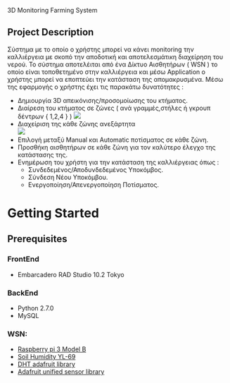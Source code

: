 3D Monitoring Farming System


## Project Description

Σύστημα με το οποίο ο χρήστης μπορεί να κάνει monitoring την καλλιέργεια με σκοπό την αποδοτική και αποτελεσμάτικη διαχείρηση του νερού. Το σύστημα αποτελέιται από ένα Δίκτυο Αισθητήρων ( WSN ) το οποίο είναι τοποθετημένο στην καλλιέργεια και μέσω Application ο χρήστης μπορεί να εποπτεύει την κατάσταση της απομακρυσμένα. 
Μέσω της εφαρμογής ο χρήστης έχει τις παρακάτω δυνατότητες :
  - Δημιουργία 3D απεικόνισης/προσομοίωσης του κτήματος.
  - Διαίρεση του κτήματος σε ζώνες ( ανά γραμμές,στήλες ή γκρουπ δέντρων { 1,2,4 } )
 ![](https://www.dropbox.com/s/qge45ktcabr4yl5/photo_2.png?dl=1)
  - Διαχείριση της κάθε ζώνης ανεξάρτητα  
  ![](https://www.dropbox.com/s/1c88syx76hqf879/photo_1.png?dl=1)
  - Επιλογή μεταξύ Manual και Automatic ποτίσματος σε κάθε ζώνη.
  - Προσθήκη αισθητήρων σε κάθε ζώνη για τον καλύτερο έλεγχο της κατάστασης της.
  - Ενημέρωση του χρήστη για την κατάσταση της καλλιέργειας όπως :
    - Συνδεδεμένος/Αποδυνδεδεμένος Υποκόμβος.
    - Σύνδεση Νέου Υποκόμβου.
    - Ενεργοποίηση/Απενεργοποίηση Ποτίσματος.
# Getting Started
## Prerequisites

### FrontEnd
 - Embarcadero RAD Studio 10.2 Tokyo

### BackEnd
 - Python 2.7.0
 - MySQL

### WSN:
  - [Raspberry pi 3 Model B]
  - [Soil Humidity YL-69]
  - [DHT adafruit library]
  - [Adafruit unified sensor library]


[Raspberry pi 3 Model B]: <https://www.raspberrypi.org/>
[Soil Humidity YL-69]: <https://grobotronics.com/soil-humidity-sensor.html>
[DHT adafruit library]: <https://github.com/adafruit/DHT-sensor-library>
[Adafruit unified sensor library]: <https://github.com/adafruit/Adafruit_Sensor>
